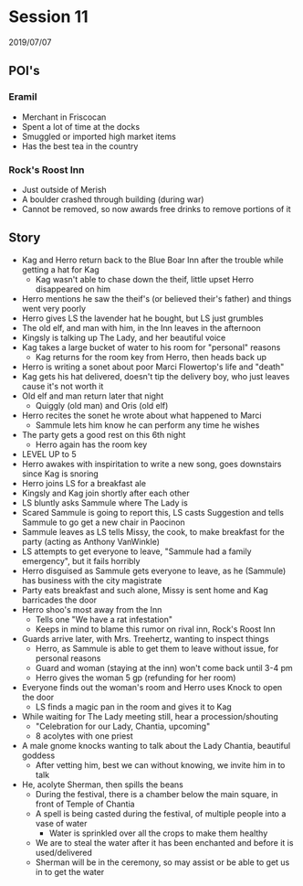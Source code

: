 # Session 11

2019/07/07


## POI's

### Eramil
- Merchant in Friscocan
- Spent a lot of time at the docks
- Smuggled or imported high market items
- Has the best tea in the country


### Rock's Roost Inn
- Just outside of Merish
- A boulder crashed through building (during war)
- Cannot be removed, so now awards free drinks to remove portions of it


## Story

- Kag and Herro return back to the Blue Boar Inn after the trouble while getting a hat for Kag
  - Kag wasn't able to chase down the theif, little upset Herro disappeared on him
- Herro mentions he saw the theif's (or believed their's father) and things went very poorly
- Herro gives LS the lavender hat he bought, but LS just grumbles
- The old elf, and man with him, in the Inn leaves in the afternoon
- Kingsly is talking up The Lady, and her beautiful voice
- Kag takes a large bucket of water to his room for "personal" reasons
  - Kag returns for the room key from Herro, then heads back up
- Herro is writing a sonet about poor Marci Flowertop's life and "death"
- Kag gets his hat delivered, doesn't tip the delivery boy, who just leaves cause it's not worth it
- Old elf and man return later that night
  - Quiggly (old man) and Oris (old elf)
- Herro recites the sonet he wrote about what happened to Marci
  - Sammule lets him know he can perform any time he wishes
- The party gets a good rest on this 6th night
  - Herro again has the room key
- LEVEL UP to 5
- Herro awakes with inspiritation to write a new song, goes downstairs since Kag is snoring
- Herro joins LS for a breakfast ale
- Kingsly and Kag join shortly after each other
- LS bluntly asks Sammule where The Lady is
- Scared Sammule is going to report this, LS casts Suggestion and tells Sammule to go get a new chair in Paocinon
- Sammule leaves as LS tells Missy, the cook, to make breakfast for the party (acting as Anthony VanWinkle)
- LS attempts to get everyone to leave, "Sammule had a family emergency", but it fails horribly
- Herro disguised as Sammule gets everyone to leave, as he (Sammule) has business with the city magistrate
- Party eats breakfast and such alone, Missy is sent home and Kag barricades the door
- Herro shoo's most away from the Inn
  - Tells one "We have a rat infestation"
  - Keeps in mind to blame this rumor on rival inn, Rock's Roost Inn
- Guards arrive later, with Mrs. Treehertz, wanting to inspect things
  - Herro, as Sammule is able to get them to leave without issue, for personal reasons
  - Guard and woman (staying at the inn) won't come back until 3-4 pm
  - Herro gives the woman 5 gp (refunding for her room)
- Everyone finds out the woman's room and Herro uses Knock to open the door
  - LS finds a magic pan in the room and gives it to Kag
- While waiting for The Lady meeting still, hear a procession/shouting
  - "Celebration for our Lady, Chantia, upcoming"
  - 8 acolytes with one priest
- A male gnome knocks wanting to talk about the Lady Chantia, beautiful goddess
  - After vetting him, best we can without knowing, we invite him in to talk
- He, acolyte Sherman, then spills the beans
  - During the festival, there is a chamber below the main square, in front of Temple of Chantia
  - A spell is being casted during the festival, of multiple people into a vase of water
    - Water is sprinkled over all the crops to make them healthy
  - We are to steal the water after it has been enchanted and before it is used/delivered
  - Sherman will be in the ceremony, so may assist or be able to get us in to get the water

